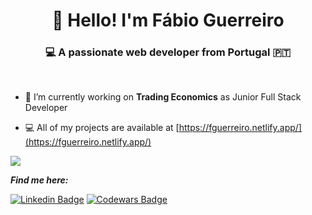 
<h1 align="center">👋 Hello! I'm Fábio Guerreiro</h1>
<h3 align="center">💻 A passionate web developer from Portugal 🇵🇹</h3>
<br>

- 🔭 I’m currently working on **Trading Economics** as Junior Full Stack Developer

- 💻  All of my projects are available at [https://fguerreiro.netlify.app/](https://fguerreiro.netlify.app/)


<img src="https://github-readme-stats.vercel.app/api/top-langs?username=FGuerreir0&layout=compact"/>


<i>**Find me here:**</i><br>

[![Linkedin Badge](https://img.shields.io/badge/-LinkedIn-blue?style=flat-square&logo=Linkedin&logoColor=white&link=https://www.linkedin.com/in/fabiofsguerreiro/)](https://www.linkedin.com/in/fabiofsguerreiro/)
[![Codewars Badge](
https://www.codewars.com/users/FGuerreir0/badges/micro)](
https://www.codewars.com/users/FGuerreir0) 
</div>

